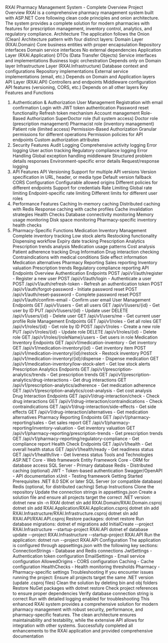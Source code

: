 RXAI Pharmacy Management System - Complete Overview
Project Overview
RXAI is a comprehensive pharmacy management system built with ASP.NET Core following clean code principles and onion architecture. The system provides a complete solution for modern pharmacies with features for prescription management, inventory control, analytics, and regulatory compliance.
Architecture
The application follows the Onion (Clean) Architecture pattern with four distinct layers:
Domain Layer (RXAI.Domain)
Core business entities with proper encapsulation
Repository interfaces
Domain service interfaces
No external dependencies
Application Layer (RXAI.Application)
DTOs (Data Transfer Objects)
Service interfaces and implementations
Business logic orchestration
Depends only on Domain layer
Infrastructure Layer (RXAI.Infrastructure)
Database context and configurations
Repository implementations
External service implementations (email, etc.)
Depends on Domain and Application layers
API Layer (RXAI.API)
Controllers and endpoints
Middleware configuration
API features (versioning, CORS, etc.)
Depends on all other layers
Key Features and Functions
1. Authentication & Authorization
User Management
Registration with email confirmation
Login with JWT token authentication
Password reset functionality
Refresh token mechanism
Account management
Role-Based Authorization
SuperDoctor role (full system access)
Doctor role (prescription management)
Pharmacist role (inventory management)
Patient role (limited access)
Permission-Based Authorization
Granular permissions for different operations
Permission policies for API endpoints
Custom authorization attributes
2. Security Features
Audit Logging
Comprehensive activity logging
Error logging
User action tracking
Regulatory compliance logging
Error Handling
Global exception handling middleware
Structured problem details responses
Environment-specific error details
Request/response logging
3. API Features
API Versioning
Support for multiple API versions
Version specification in URL, header, or media type
Default version fallback
CORS Configuration
Configurable allowed origins
Different policies for different endpoints
Support for credentials
Rate Limiting
Global rate limiting
Endpoint-specific rate limiting
Different limits for different user roles
4. Performance Features
Caching
In-memory caching
Distributed caching with Redis
Response caching with cache profiles
Cache invalidation strategies
Health Checks
Database connectivity monitoring
Memory usage monitoring
Disk space monitoring
Pharmacy-specific inventory health checks
5. Pharmacy-Specific Functions
Medication Inventory Management
Complete inventory tracking
Low stock alerts
Restocking functionality
Dispensing workflow
Expiry date tracking
Prescription Analytics
Prescription trends analysis
Medication usage patterns
Cost analysis
Patient adherence tracking
Drug Information
Drug interaction checking
Contraindications with medical conditions
Side effect information
Medication alternatives
Pharmacy Reporting
Sales reporting
Inventory valuation
Prescription trends
Regulatory compliance reporting
API Endpoints Overview
Authentication Endpoints
POST /api/v1/auth/register - Register a new user
POST /api/v1/auth/login - Authenticate a user
POST /api/v1/auth/refresh-token - Refresh an authentication token
POST /api/v1/auth/forgot-password - Initiate password reset
POST /api/v1/auth/reset-password - Complete password reset
POST /api/v1/auth/confirm-email - Confirm user email
User Management Endpoints
GET /api/v1/users - Get all users
GET /api/v1/users/{id} - Get user by ID
PUT /api/v1/users/{id} - Update user
DELETE /api/v1/users/{id} - Delete user
GET /api/v1/users/me - Get current user profile
Role Management Endpoints
GET /api/v1/roles - Get all roles
GET /api/v1/roles/{id} - Get role by ID
POST /api/v1/roles - Create a new role
PUT /api/v1/roles/{id} - Update role
DELETE /api/v1/roles/{id} - Delete role
GET /api/v1/roles/{roleName}/users - Get users in role
Medication Inventory Endpoints
GET /api/v1/medication-inventory - Get inventory
GET /api/v1/medication-inventory/{id} - Get inventory item
POST /api/v1/medication-inventory/{id}/restock - Restock inventory
POST /api/v1/medication-inventory/{id}/dispense - Dispense medication
GET /api/v1/medication-inventory/low-stock-alert - Get low stock alerts
Prescription Analytics Endpoints
GET /api/v1/prescription-analytics/trends - Get prescription trends
GET /api/v1/prescription-analytics/drug-interactions - Get drug interactions
GET /api/v1/prescription-analytics/adherence - Get medication adherence
GET /api/v1/prescription-analytics/cost-analysis - Get cost analysis
Drug Interaction Endpoints
GET /api/v1/drug-interaction/check - Check drug interactions
GET /api/v1/drug-interaction/contraindications - Check contraindications
GET /api/v1/drug-interaction/side-effects - Get side effects
GET /api/v1/drug-interaction/alternatives - Get medication alternatives
Pharmacy Reporting Endpoints
GET /api/v1/pharmacy-reporting/sales - Get sales report
GET /api/v1/pharmacy-reporting/inventory-valuation - Get inventory valuation
GET /api/v1/pharmacy-reporting/prescription-trends - Get prescription trends
GET /api/v1/pharmacy-reporting/regulatory-compliance - Get compliance report
Health Check Endpoints
GET /api/v1/health - Get overall health status
GET /api/v1/health/ready - Get readiness status
GET /api/v1/health/live - Get liveness status
Tools and Technologies
ASP.NET Core - Web framework
Entity Framework Core - ORM for database access
SQL Server - Primary database
Redis - Distributed caching (optional)
JWT - Token-based authentication
Swagger/OpenAPI - API documentation
xUnit - Testing framework
Getting Started
Prerequisites
.NET 8.0 SDK or later
SQL Server (or compatible database)
Redis (optional, for distributed caching)
Setup Instructions
Clone the repository
Update the connection strings in appsettings.json
Create a solution file and ensure all projects target the correct .NET version:
dotnet new sln -n RXAI
dotnet sln add RXAI.Domain/RXAI.Domain.csproj
dotnet sln add RXAI.Application/RXAI.Application.csproj
dotnet sln add RXAI.Infrastructure/RXAI.Infrastructure.csproj
dotnet sln add RXAI.API/RXAI.API.csproj
Restore packages:
dotnet restore
Run database migrations:
dotnet ef migrations add InitialCreate --project RXAI.Infrastructure --startup-project RXAI.API
dotnet ef database update --project RXAI.Infrastructure --startup-project RXAI.API
Run the application:
dotnet run --project RXAI.API
Configuration
The application is configured through appsettings.json with the following key sections:
ConnectionStrings - Database and Redis connections
JwtSettings - Authentication token configuration
EmailSettings - Email service configuration
AllowedOrigins - CORS configuration
Caching - Cache configuration
HealthChecks - Health monitoring thresholds
Pharmacy - Pharmacy-specific settings
Troubleshooting
If you encounter issues running the project:
Ensure all projects target the same .NET version (update .csproj files)
Clean the solution by deleting bin and obj folders
Restore NuGet packages with dotnet restore
Check project references to ensure proper dependencies
Verify database connection string is correct
Run with detailed logging enabled for troubleshooting
This enhanced RXAI system provides a comprehensive solution for modern pharmacy management with robust security, performance, and pharmacy-specific features. The clean architecture ensures maintainability and testability, while the extensive API allows for integration with other systems.
Successfully completed all enhancements to the RXAI application and provided comprehensive documentation
